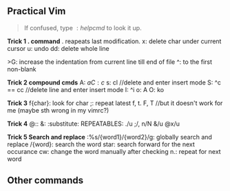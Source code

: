 ## Practical Vim

> If confused, type $:help {cmd}$ to look it up.

**Trick 1 $.$ command**
$.$ reapeats last modification.
x: delete char under current cursor
u: undo
dd: delete whole line

\>G: increase the indentation from current line till end of file
^: to the first non-blank

**Trick 2 compound cmds**
A: $a
C: c$
s: cl //delete and enter insert mode
S: ^c == cc //delete line and enter insert mode
I: ^i
o: A<Enter>
O: ko

**Trick 3**
f{char}: look for char
;: repeat latest f, t. F, T //but it doesn't work for me (maybe sth wrong in my vimrc?)

**Trick 4**
@::
&:
:substitute:
REPEATABLES: ./u ;/, n/N &/u @x/u

**Trick 5 Search and replace**
:%s/{word1}/{word2}/g: globally search and replace
/{word}<Enter>: search the word
star: search forward for the next occurance
cw: change the word manually after checking
n.: repeat for next word

## Other commands
